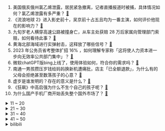 1. 美国俄亥俄州氯乙烯泄露，居民紧急撤离，记者直播报道时被捕，具体情况如何？氯乙烯泄露有多严重？ [:link:](https://www.zhihu.com/question/583774398)
2. 《流浪地球 2》进入影史前十，吴京前十占五且均为一番主演，如何评价他现在的影响力？ [:link:](https://www.zhihu.com/question/583629798)
3. 九旬岁老人横穿高速公路被撞身亡，从车主处获赔 28 万后家属向管理部门索赔，如何看待此事？ [:link:](https://www.zhihu.com/question/583343438)
4. 黄海北部海域进行实弹射击，这释放了哪些信号？ [:link:](https://www.zhihu.com/question/583732432)
5. 2023 年公务员省考整体扩招 16% ，如何理解专家称「这将使人力资本进一步向无效率公共部门集中」？ [:link:](https://www.zhihu.com/question/583729964)
6. 微软chatGPT版bing上线了，使用体验如何，符合你的需求吗？ [:link:](https://www.zhihu.com/question/583588366)
7. 南通一男孩攒压岁钱给妈妈换新机遭痛批，店主「已全额退款」，为什么有的父母会拒绝甚至数落孩子的心意？ [:link:](https://www.zhihu.com/question/583753937)
8. 虚岁是谁发明的？存在的意义是什么？ [:link:](https://www.zhihu.com/question/580258989)
9. 《狂飙》中高启强为什么不生个自己的孩子呢？ [:link:](https://www.zhihu.com/question/581707806)
10. 为什么国产手机厂商开始丢失整个国外市场了？ [:link:](https://www.zhihu.com/question/579004259)
<details>
<summary>11 ~ 20</summary>

11. 15 岁「裸跑弟」何宜德获剑桥大学博士后入站通知书，其录取的剑桥大学博士后含金量如何？ [:link:](https://www.zhihu.com/question/582826955)
12. 多地结婚登记平均年龄均在 30 岁以上，杭州「姐弟恋」比例持续上升，反映出哪些社会现象？ [:link:](https://www.zhihu.com/question/583190033)
13. 美国驻俄大使馆称「乌克兰冲突可产生不可预测后果，在俄美国公民应立即撤离」，释放了什么信号？ [:link:](https://www.zhihu.com/question/583797057)
14. 为什么superman翻译成超人，而其他所有超级英雄，man都翻译成侠，比如钢铁侠，蝙蝠侠，蜘蛛侠？ [:link:](https://www.zhihu.com/question/582953387)
15. 4年后，《流浪地球3》上映，你觉得什么样的片子有把握与其一决雌雄？ [:link:](https://www.zhihu.com/question/583401671)
16. 6% 以上「高位站岗」购房者提前还贷自救，存量房贷利率调降有哪些阻力？ [:link:](https://www.zhihu.com/question/583800974)
17. 已婚男子与他人同居生下儿女，警方「涉嫌重婚罪，已被依法刑拘」，如何看待此事？涉及哪些法律问题？ [:link:](https://www.zhihu.com/question/583737820)
18. 特斯拉 2022 年总营收 5500 亿元，这一数据说明了什么？ [:link:](https://www.zhihu.com/question/581947131)
19. 公司回应基金经理称「上海 1000 万资产是穷人」，称系「断章取义」，如何看待这一事件？ [:link:](https://www.zhihu.com/question/583753136)
20. 为什么内存组双通道要求大小，频率一样？ [:link:](https://www.zhihu.com/question/583505168)
</details>
<details>
<summary>21 ~ 30</summary>

21. 陈飞宇和女网红亲密照曝光，陈飞宇工作室回应交往期间双方均系单身，如何看待此事？ [:link:](https://www.zhihu.com/question/583751204)
22. 「承诺只在它许下的那一刻有意义」，如何看待这句话？ [:link:](https://www.zhihu.com/question/582003049)
23. 哪些游戏的新手引导做得好？ [:link:](https://www.zhihu.com/question/30709011)
24. 建筑设计以后是否有可能引进AI，最多能够相对于现在改变多少? [:link:](https://www.zhihu.com/question/554447621)
25. 2023 年中央一号文件公布，提出做好 2023 年全面推进乡村振兴重点工作，还有哪些信息值得关注？ [:link:](https://www.zhihu.com/question/583799452)
26. 为什么宇宙恰好是三维的，不是二维也不是四维？ [:link:](https://www.zhihu.com/question/582970615)
27. 二十万的轿车跟四十万的轿车究竟差别在哪里？ [:link:](https://www.zhihu.com/question/343791192)
28. 新疆禁毒委回怼「我只是吸毒而已凭什么被封杀？」言论，如何看待此事？涉毒艺人应当被封杀吗？ [:link:](https://www.zhihu.com/question/583733266)
29. 为什么国外把邮件当微信一样发？ [:link:](https://www.zhihu.com/question/327715169)
30. 26 层的世界单体面积最大养猪大楼引热议，年出栏 120 万头，哪些信息值得关注？ [:link:](https://www.zhihu.com/question/583727273)
</details>
<details>
<summary>31 ~ 40</summary>

31. 当 AIGC 遇到「爱」，AI 与人类之间会产生感情吗？ChatGPT 能解决人类的情感「问题」吗？ [:link:](https://www.zhihu.com/question/583812777)
32. ChatGPT 背后「血汗工厂」曝光，外包员工时薪不到 2 美元，哪些信息值得关注？ [:link:](https://www.zhihu.com/question/583736027)
33. 媒体评「绝望的文盲」，列举多位知名艺人，如何看待该现象？ [:link:](https://www.zhihu.com/question/583751544)
34. 王慧文宣布创业做中国的 OpenAI 并发英雄榜招人，会给国内 AI 市场带来什么改变？ [:link:](https://www.zhihu.com/question/583800550)
35. 70 岁阿姨微信被封哭诉会孤独终老，如何看待老年人沉迷手机现象？ [:link:](https://www.zhihu.com/question/583727523)
36. 有哪些你真正去做了才验证论证了的真理？ [:link:](https://www.zhihu.com/question/581159415)
37. 驾照考科目一，一天小白如何过? [:link:](https://www.zhihu.com/question/583372757)
38. 2023 年 2 月 14 日是工作日，打工人怎么才能过一个有意义的情人节？ [:link:](https://www.zhihu.com/question/581983790)
39. 你们都从导师身上学会了什么？ [:link:](https://www.zhihu.com/question/583133150)
40. 韦布望远镜新发现，检测到「生命起源前分子」，这一发现有哪些重大意义？ [:link:](https://www.zhihu.com/question/581246582)
</details>
<details>
<summary>41 ~ 50</summary>

41. 网传扶风县多名拆迁人员持械与村民发生冲突，官方通报「内容与事实不符」，如何看待此事？ [:link:](https://www.zhihu.com/question/583550723)
42. 我想系统自学经济学，该怎么办？ [:link:](https://www.zhihu.com/question/338196723)
43. 在情人节当天，送对方什么礼物比较合适？ [:link:](https://www.zhihu.com/question/583806978)
44. 2 月 13 日 A 股三大指数集体收涨，酿酒等消费板块集体拉升，军工板块活跃，如何看待今日行情？ [:link:](https://www.zhihu.com/question/583792456)
45. 北京支持企业打造对标 ChatGPT 的大模型，构建开源框架和通用大模型的应用生态，哪些信息值得关注？ [:link:](https://www.zhihu.com/question/583785932)
46. 有哪些服装配色，像是把春天「穿」在了身上？ [:link:](https://www.zhihu.com/question/582632793)
47. 武契奇称「迫于西方压力，塞尔维亚可能很快制裁俄罗斯」，塞尔维亚面临了哪些压力？ [:link:](https://www.zhihu.com/question/583722647)
48. 如果《王者荣耀》的几组 CP 英雄彼此对线，哪边会有优势？ [:link:](https://www.zhihu.com/question/582571562)
49. 为什么变速跑会比匀速跑更累？ [:link:](https://www.zhihu.com/question/582759209)
50. 女生都喜欢什么样的情人节礼物？ [:link:](https://www.zhihu.com/question/514842922)
</details><details>
<summary>bilibili</summary>

1. 我们复刻了一道米其林三星招牌菜！ [:link:](//www.bilibili.com/video/BV1V84y1V7En)
2. “我觉得他在占便宜”好人被枪指着，已经是常态 [:link:](//www.bilibili.com/video/BV1dM411Y7Uj)
3. 中国富豪大换血，十大富豪，你还认识谁？ [:link:](//www.bilibili.com/video/BV1hs4y1e7LV)
4. 一杆进七个！当九球天后遇上高速摄影机，谁会更胜一筹？ [:link:](//www.bilibili.com/video/BV1rT411Q7DN)
5. 【猛男版】新宝岛丨竖屏重制，史诗级更新 [:link:](//www.bilibili.com/video/BV1314y1c7gh)
6. 给流浪猫制作冬季大型饮水器 [:link:](//www.bilibili.com/video/BV1y8411T7h5)
7. 夏叔是什么级别的厨师？ [:link:](//www.bilibili.com/video/BV11A411B7nw)
8. 专业偷子 [:link:](//www.bilibili.com/video/BV1584y1V7uM)
9. 糖果、果冻、小药片......“黑心毒贩”货源大揭秘 >> [:link:](//www.bilibili.com/video/BV1Kv4y1t7cW)
10. “他只是想混口饭吃”？别再洗白吸毒明星了！ [:link:](//www.bilibili.com/video/BV1f54y1N7mj)
<details>
<summary>11 ~ 20</summary>

11. 变形金刚3无限月读【离谱配音】 [:link:](//www.bilibili.com/video/BV1MG4y1K7gj)
12. 他一元中满命，我一抽送寿命 3 [:link:](//www.bilibili.com/video/BV14T411Q7PB)
13. 【狂飙番外】平行时空：我只想给京海人完整的一生 [:link:](//www.bilibili.com/video/BV1Do4y1v7Hc)
14. “花儿为什么那样红？” [:link:](//www.bilibili.com/video/BV1RY411v7WM)
15. 【学医致用】瘦了60斤后，终于明白怎么才瘦的快了！I 看了这个视频让你暴瘦10斤！ [:link:](//www.bilibili.com/video/BV1c14y1c74u)
16. 【vlog】我们应该是全网第一个拥有形象代言人的频道了！ [:link:](//www.bilibili.com/video/BV1ov4y147mH)
17. 【原神动画】这玩意比神之眼好用多了 [:link:](//www.bilibili.com/video/BV1Rj411K7n5)
18. 用《狂飙》的方式打开熊出没！ [:link:](//www.bilibili.com/video/BV1PA411z7jd)
19. 乱世腾龙、再造河山，土耳其国父：凯末尔【历史调研室37】 [:link:](//www.bilibili.com/video/BV18d4y1J7W3)
20. 我们花费五年时间收集打磨，感受这召唤师操作的大气磅礴与刀尖舞蹈吧！ [:link:](//www.bilibili.com/video/BV1uA411z7XC)
</details>
<details>
<summary>21 ~ 30</summary>

21. “可惜了，这么过瘾的台词再也没有了！” [:link:](//www.bilibili.com/video/BV1Rv4y147Fm)
22. 是的，我们有一个私生女 [:link:](//www.bilibili.com/video/BV1a8411T7Ld)
23. 今天店里来了一位并不受欢迎的客人，是谁穿过大雨？又是谁留在童年.. [:link:](//www.bilibili.com/video/BV1HT411R7Zq)
24. 真正的埃及人初见《原神》须弥地区的反应！ [:link:](//www.bilibili.com/video/BV1ae4y1w7Pe)
25. 【STN快报第七季04】在犯罪现场，我一下就知道死的人是谁了 [:link:](//www.bilibili.com/video/BV1K24y1s74s)
26. 耗时十年！全世界首发！中国JO厨独立制作《JOJO的奇妙冒险》1-6部所有OP中文版 完结纪念 [:link:](//www.bilibili.com/video/BV13G4y1K7aw)
27. 【探店又被拒？？？前后双标】448元 广州保利洲际酒店 [:link:](//www.bilibili.com/video/BV17s4y1e7XH)
28. "只有这样，才知道你比的是厨师比赛" [:link:](//www.bilibili.com/video/BV1kx4y1V78T)
29. 汉服在国外，给外国人体验汉服 [:link:](//www.bilibili.com/video/BV1jR4y1B7tW)
30. 中式龙吟千层蜜枣酥震惊全场！芬兰家人被荷花酥枣花酥美到迷糊！眼花缭乱！新旗袍长衫拍照停不下来！ [:link:](//www.bilibili.com/video/BV1NG4y1P7cA)
</details>
<details>
<summary>31 ~ 40</summary>

31. 评分7.4！回光返照or同行衬托！诚实吐槽柯南M25万圣节的新娘！ [:link:](//www.bilibili.com/video/BV16A411m7Mx)
32. 没错，这里就是我的家乡：京海市。 [:link:](//www.bilibili.com/video/BV1484y1V7wb)
33. 这游戏总不能是个音游吧？ [:link:](//www.bilibili.com/video/BV1bY411i7kR)
34. 想做我高启强的baby吗？ [:link:](//www.bilibili.com/video/BV1mD4y1A76T)
35. 光镊的原理：光为啥可以困住粒子？ [:link:](//www.bilibili.com/video/BV1Gj411T7TC)
36. 【原神剧场】空的恋爱摇摆~！ [:link:](//www.bilibili.com/video/BV11G4y1N7KZ)
37. 恶到必除 [:link:](//www.bilibili.com/video/BV15s4y1e73M)
38. 【星际争霸2】IEM卡托维兹2023世界总决赛TIME/Oliveira捧杯夺冠 [:link:](//www.bilibili.com/video/BV1f8411T7rb)
39. 骑行独闯黑龙江，银装素裹北大仓，夜晚入住铁皮房，起锅烧油炒红肠 [:link:](//www.bilibili.com/video/BV1DD4y1A7Vs)
40. 如何用面包车，跑赢GTR？ [:link:](//www.bilibili.com/video/BV1z8411T7Tx)
</details>
<details>
<summary>41 ~ 50</summary>

41. 【时代少年团】《乌托邦少年》欢乐小卡游戏 [:link:](//www.bilibili.com/video/BV1kv4y1477Q)
42. 他为保护邮件安全，与劫匪搏斗，手筋被砍断，头骨被打破…… [:link:](//www.bilibili.com/video/BV1h8411T7Gv)
43. 离世十年的妻子突然出现在眼前，当丈夫和女儿看到后，瞬间把他们吓傻了！ [:link:](//www.bilibili.com/video/BV1cT411y7Ep)
44. 放眼综艺界是炸裂的程度！10个艺人种地半年的奇葩综艺《种地吧》 [:link:](//www.bilibili.com/video/BV1us4y1e7Bw)
45. 他带着超越自我使命感，游走在死亡边缘，拯救无数生命。 [:link:](//www.bilibili.com/video/BV1TG4y1K7zs)
46. DIY折叠桌 [:link:](//www.bilibili.com/video/BV1mM411P7K9)
47. 朋友永远都是游戏最高“配置” [:link:](//www.bilibili.com/video/BV15D4y1K7cC)
48. 鹅鸭傻 [:link:](//www.bilibili.com/video/BV1Q14y1F7B2)
49. 73岁老头儿，开着时速5公里的割草机，开始了400公里的自由之旅 [:link:](//www.bilibili.com/video/BV1Fs4y1a71Z)
50. 超硬核解析！菩萨变美女的考验，佛道两家的顶级博弈 [:link:](//www.bilibili.com/video/BV1Fe4y1w7ue)
</details>
<details>
<summary>51 ~ 60</summary>

51. 17年怀孕11次！顶级女艺术家，背后有多辛酸？！【透明的她04】 [:link:](//www.bilibili.com/video/BV1d54y1N7zR)
52. “你已经证明了你的决心，那么，也让你见证一下我的意志吧” [:link:](//www.bilibili.com/video/BV1X54y1N75y)
53. 校长是懂针对的 [:link:](//www.bilibili.com/video/BV1FM411P7ta)
54. 我打你行.    别人骂你不行.        -赵德柱 [:link:](//www.bilibili.com/video/BV1yT411R7Uf)
55. 三个女人联手，改写欧洲历史！《叶卡捷琳娜》P4 [:link:](//www.bilibili.com/video/BV1bT411R7DU)
56. 这样做出来的方便面也太美味了吧！ [:link:](//www.bilibili.com/video/BV1ed4y1J7Tr)
57. 2023IEM卡托维兹星际争霸2 李培楠（Oliveira）夺冠合集！鸟哥解说 [:link:](//www.bilibili.com/video/BV1gY411i7fd)
58. 试吃冰岛腌海雀！臭味秒杀鲱鱼罐头！到底有多恐怖？ [:link:](//www.bilibili.com/video/BV1ZM4y1D7G9)
59. 等等..！猜拳好像不是用脚玩的吧！？.. [:link:](//www.bilibili.com/video/BV1nM4y1Q7Hw)
60. 情人节敬酒不吃吃料酒是吧？ [:link:](//www.bilibili.com/video/BV1h8411T7aP)
</details>
<details>
<summary>61 ~ 70</summary>

61. 夜深人静！来一块香喷喷的大棒骨吧！【小傲想吃饭5#】 [:link:](//www.bilibili.com/video/BV1hT411Q78J)
62. 【散人】神作！浪漫悬疑《海市蜃楼之馆》 千年悲剧与救赎（已更新至P6） [:link:](//www.bilibili.com/video/BV1Wx4y1V7TC)
63. 我拍了个全B站画质最差劲的视频 [:link:](//www.bilibili.com/video/BV1te4y1P75r)
64. 演员：ok，这把憋笑高端局 [:link:](//www.bilibili.com/video/BV1Kv4y1t7x5)
65. 这 是......转 生 大 肠 [:link:](//www.bilibili.com/video/BV13Y411i7ii)
66. 试用了集合ChatGPT的Bing搜索后，感觉潘多拉魔盒已经打开了【差评君】 [:link:](//www.bilibili.com/video/BV1ev4y1s7pb)
67. 告诉老默，我想吃原味鸡了 [:link:](//www.bilibili.com/video/BV1oA411B7q6)
68. 我把经典游戏都速通了一遍？？ [:link:](//www.bilibili.com/video/BV1RR4y1z7Hv)
69. 我给自己的免费游戏做了个外挂！ [:link:](//www.bilibili.com/video/BV12G4y1U7CL)
70. 花70天我做出了双刃战士的“真结局”！？但是..... [:link:](//www.bilibili.com/video/BV19D4y1A712)
</details>
<details>
<summary>71 ~ 80</summary>

71. 这碗拉面真变态！没有面条全是菜？ [:link:](//www.bilibili.com/video/BV1Dd4y1J7xr)
72. 《柯南》暴力手法，一招便把人挂在塔尖上！ [:link:](//www.bilibili.com/video/BV1oY411v7x4)
73. 当开锁的遇上卖锁的 [:link:](//www.bilibili.com/video/BV1fM4y1D7kY)
74. 网上26000一盒的九朝贡胶！自己在家做需要花多少钱？ [:link:](//www.bilibili.com/video/BV1mM411Y7aM)
75. 本来还挺喜欢剥线钳的...【梗文梗图系列04】 [:link:](//www.bilibili.com/video/BV1V84y1V78U)
76. 12块钱自助东北盒饭,半夜十点人山人海! 美女一口气吃三碗! [:link:](//www.bilibili.com/video/BV1fD4y1A75q)
77. 叠 甲 圣 经 [:link:](//www.bilibili.com/video/BV1hM411Y7XL)
78. 一场饭局带你经略什么叫不懂事！！ [:link:](//www.bilibili.com/video/BV1o54y1P7AT)
79. “我们联合！” [:link:](//www.bilibili.com/video/BV15s4y1e7te)
80. 【奥特10勇士吐槽】不要误会，我们只是长得凶了一点。 [:link:](//www.bilibili.com/video/BV1LR4y1B75c)
</details>
<details>
<summary>81 ~ 90</summary>

81. 【一次说清】如何攻击一国货币？ [:link:](//www.bilibili.com/video/BV1t54y1N7dh)
82. 这张脸是不是退圈了啊？！笑死…原来他们在古早剧里也曾惊艳过的！！ [:link:](//www.bilibili.com/video/BV1a84y1V7dH)
83. 我们保留了一部分仙剑的元素 [:link:](//www.bilibili.com/video/BV14e4y1P7fC)
84. 《崩坏：星穹铁道》白露角色PV——「天干物燥」 [:link:](//www.bilibili.com/video/BV1n84y1G7HE)
85. 4J车厘子有多大？你买的车厘子缩水了吗？【慧小媛】 [:link:](//www.bilibili.com/video/BV1mD4y1A7GN)
86. 时隔一年！我通关了史上最“恶心人”的游戏！ [:link:](//www.bilibili.com/video/BV1KM4y1Q7iM)
87. 《官  宣》 [:link:](//www.bilibili.com/video/BV1T84y1V7Tz)
88. 今天我们就像是过去的好多天一样一次又一次地开箱了玩具.... [:link:](//www.bilibili.com/video/BV1ie4y1P7fM)
89. “愿你永远拥有爱与被爱的勇气” [:link:](//www.bilibili.com/video/BV1Wj411T754)
90. 小伙用小石子抖出二次元人物画像 [:link:](//www.bilibili.com/video/BV1ZD4y1A7j1)
</details>
<details>
<summary>91 ~ 100</summary>

91. 可别眨眼，原神31角色秒杀深渊妙脆角 [:link:](//www.bilibili.com/video/BV1iA411B7hu)
92. 和好了 [:link:](//www.bilibili.com/video/BV1fM411Y7qJ)
93. 是谁这样我不说破 [:link:](//www.bilibili.com/video/BV1ev4y147aY)
94. 美国神偷：抢墨西哥领土还要标榜正义，美国宣传不服不行 [:link:](//www.bilibili.com/video/BV1LG4y1K7gv)
95. 被狗撵上树了该怎么办？在线等  急！！！ [:link:](//www.bilibili.com/video/BV1cT411Q7FG)
96. 【JUMP】为何米哈游经常自嗨？ [:link:](//www.bilibili.com/video/BV1mG4y1N7rn)
97. 400块买了个神之眼 [:link:](//www.bilibili.com/video/BV1GM411Y7FP)
98. 啊？4.0 [:link:](//www.bilibili.com/video/BV1FM411P79Y)
99. 巨无霸手撕头颅，感染者倾巢出洞！精讲《最后生还者》第5集（含剧情评价，彩蛋分享）【墨菲】 [:link:](//www.bilibili.com/video/BV1nR4y1i7hH)
100. 吉吉国王：我要这铁棒有何用！ [:link:](//www.bilibili.com/video/BV1Gj411T75M)
</details></details>
